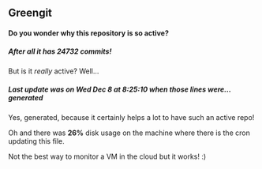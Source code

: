 ## Greengit

#### Do you wonder why this repository is so active?

##### After all it has 24732 commits!

But is it *really* active? Well...

##### Last update was on Wed Dec 8 at 8:25:10 when those lines were... generated

Yes, generated, because it certainly helps a lot to have such an active repo!

Oh and there was **26%** disk usage on the machine
where there is the cron updating this file.

Not the best way to monitor a VM in the cloud but it works! :)
